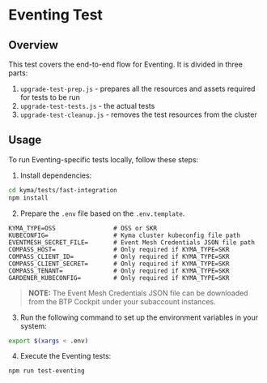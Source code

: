 # Eventing Test


## Overview 

This test covers the end-to-end flow for Eventing. It is divided in three parts:
1. `upgrade-test-prep.js` - prepares all the resources and assets required for tests to be run
2. `upgrade-test-tests.js` - the actual tests
3. `upgrade-test-cleanup.js` - removes the test resources from the cluster

## Usage
To run Eventing-specific tests locally, follow these steps:

1. Install dependencies:
```bash
cd kyma/tests/fast-integration
npm install
```

2. Prepare the `.env` file based on the `.env.template`. 
```
KYMA_TYPE=OSS                # OSS or SKR
KUBECONFIG=                  # Kyma cluster kubeconfig file path
EVENTMESH_SECRET_FILE=       # Event Mesh Credentials JSON file path
COMPASS_HOST=                # Only required if KYMA_TYPE=SKR
COMPASS_CLIENT_ID=           # Only required if KYMA_TYPE=SKR
COMPASS_CLIENT_SECRET=       # Only required if KYMA_TYPE=SKR
COMPASS_TENANT=              # Only required if KYMA_TYPE=SKR
GARDENER_KUBECONFIG=         # Only required if KYMA_TYPE=SKR
```
>**NOTE:** The Event Mesh Credentials JSON file can be downloaded from the BTP Cockpit under your subaccount instances.

3. Run the following command to set up the environment variables in your system:
```bash
export $(xargs < .env)
```

4.  Execute the Eventing tests:
```bash
npm run test-eventing
```